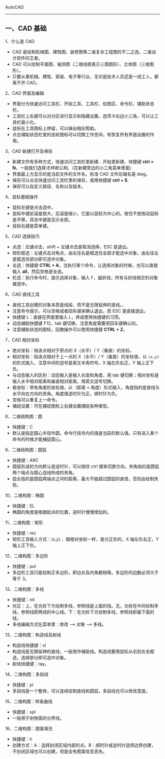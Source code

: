AutoCAD

---

## 一、CAD 基础

1、什么是 CAD

+ CAD 是绘制机械图、建筑图、装修图等二维复杂工程图的不二之选。二维设计软件的王者。
+ CAD 可以绘制平面图、轴测图（二维线框表示三围图形）、立体图（三维图形）。
+ 只要从事机械、建筑、家装、电子等行业，无论是技术人员还是一线工人，都离不开 CAD。

2、CAD 界面及编辑

- 界面分为快速访问工具栏、开始工具、工具栏、绘图区、命令栏、辅助状态栏。
- 工具栏上右键可以对分区进行显示和隐藏设置。选项卡右边小三角，可以让工具栏最小化。
- 鼠标在工具图标上停留，可以弹出相应帮助。
- 点击辅助状态栏里的齿轮图标可以切换工作空间，有恢复所有界面设置的作用。

3、CAD 新建打开及保存

- 新建文件有多种方式，快速访问工具栏里新建、开始里新建、快捷键 **ctrl + N**，一般我们选择*无样板公制*。（在新建旁边的小三角菜单里面）
- 界面最上方显示的是当前文件的文件名，标准 CAD 文件后缀名是 dwg。
- 保存可以点击快速访问工具栏里的保存，或用快捷键 **ctrl + S**.
- 保存可以自定义路径、名称以及版本。

4、鼠标基础操作

+ 鼠标左键是点击选中。
+ 鼠标中键前滚是放大，后滚是缩小，它是以鼠标为中心的。按住不放拖动鼠标是平移，双击中键是显示全部。
+ 鼠标右键是菜单键。

5、CAD 选择技巧

+ 点选：左键点击，shift + 左键点击是取消选择，ESC 是退出。
+ 矩形框选：左键点击对角点，由左往右是框选住全部才能选中对象，由右往左是框选住部分即可选中对象。
+ 全选：快捷键 **CTRL + A**，当执行某个命令，让选择对象的时候，也可以直接输入 **all**，然后空格是全选。
+ 栏选：执行命令时，提示选择对象，输入 F，画折线，所有与折线相交的对象被选中。

6、CAD 直线工具

+ 直线工具创建的对象本质是线段，而不是无限延伸的直线。、
+ 注意命令提示，可以空格或者回车键来确认退出，而 ESC 是直接退出。
+ 快捷键 L：直接在界面里输入 L，养成使用快捷键的习惯。
+ 动态辅助快捷键 F12，tab 键切换，注意角度需要用回车键确认的。
+ 注意辅助状态的图标，回撤操作可以使用快捷键 **CTRL + Z**。 

7、CAD 相对坐标

+ 绝对坐标：指该点相对于原点的 X（水平）/ Y（垂直）的坐标。
+ 相对坐标：指该点相对于上一点的 X（水平）/ Y（垂直）的坐标值，以 `(x,y)` 的形式输入，注意中间的逗号是英文半角符号。X 轴左负右正，Y 轴上正下负。
+ 与动态输入的区别：动态输入是输入长度和角度，用 tab 键切换；相对坐标是输入水平相对距离和垂直相对距离，用英文逗号切换。
+ 极坐标：带有角度的坐标值，以（距离 < 角度）形式输入，角度指的是直线与水平向右方向的夹角。角度值逆时针为正，顺时针为负。
+ 空格可以重复上一命令。
+ 捕捉设置：可在捕捉图标上右键设置捕捉各种类型。

8、二维结构图：圆

+ 快捷键：C
+ 默认是指定圆心半径作圆，命令行括号内的值是当前的默认值。只有进入某个命令的时候才能捕捉圆心。

9、二维结构图：圆弧

+ 快捷键：ARC
+ 圆弧形成的方向默认是逆时针，可以按住 ctrl 键来切换方向。夹角指的是圆弧两个端点与圆心连线所成的夹角。
+ 弧长指的是圆弧两端点之间的距离，最大不能超过圆弧的直径，否则会绘制失败。

10、二维构图：椭圆

+ 快捷键：EL
+ 椭圆的角度是根据起点的位置，逆时针慢慢增加的。

11、二维构图：矩形

+ 快捷键：rec
+ 矩形工具输入方式：(x,y) ，跟相对坐标一样，是分正负的，X 轴左负右正，Y 轴上正下负。

12、二维构图：多边形

+ 快捷键：pol
+ 多边形工具只能绘制正多边形，即边长及内角都相等。多边形的边数必须大于等于 3。

13、二维构图：多线

+ 快捷键：ml
+ 对正：上，在光标下方绘制多线，参照线是上面的线。无，光标在中间绘制多线，参照线即两线的中心线。下：在光标下方绘制多线，参照线即最下面的线。
+ 多线编辑方式在菜单里：修改 --> 对象 --> 多线。

13、二维构图：构造线及射线

+ 构造线快捷键：xl
+ 构造线是无限延伸的直线，一般用作辅助线。构造线要用鼠标从右到左去框选，选择部分即可选中对象。
+ 射线快捷键：ray。

14、二维构图：多段线

+ 快捷键：pl
+ 多段线是一个整体，可以连续绘制直线和圆弧，多段线也可以修改宽度。

15、二维构图：样条曲线

+ 快捷键：spl
+ 一般用于剖物面的分界线。

16、二维构图：图案填充

+ 快捷键：h
+ 创建方式：A：选择封闭区域内部的点。B：顺时针或逆时针选择边界创建，不封闭区域也可以创建，但是会有图案信息丢失。